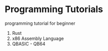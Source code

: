 # Programming Tutorials
programming tutorial for beginner

1. Rust
2. x86 Assembly Language
3. QBASIC - QB64
